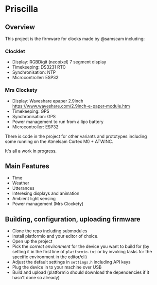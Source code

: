 # Priscilla

## Overview

This project is the firmware for clocks made by @samscam including:

### Clocklet
* Display: RGBDigit (neopixel) 7 segment display
* Timekeeping: DS3231 RTC
* Synchronisation: NTP
* Microcontroller: ESP32

### Mrs Clockety
* Display: Waveshare epaper 2.9inch https://www.waveshare.com/2.9inch-e-paper-module.htm
* Timekeeping: GPS
* Synchronisation: GPS
* Power management to run from a lipo battery
* Microcontroller: ESP32

There is code in the project for other variants and prototypes including some running on the Atmelsam Cortex M0 + ATWINC.

It's all a work in progress.

## Main Features

* Time
* Weather
* Utterances
* Interesing displays and animation
* Ambient light sensing
* Power management (Mrs Clockety)

## Building, configuration, uploading firmware

* Clone the repo including submodules
* Install platformio and your editor of choice.
* Open up the project
* Pick the *correct environment* for the device you want to build for (by setting it in the first line of `platformio.ini` or by invoking tasks for the specific environment in the editor/cli)
* Adjust the default settings in `settings.h` including API keys
* Plug the device in to your machine over USB
* Build and upload (platformio should download the dependencies if it hasn't done so already)

